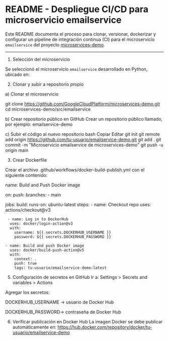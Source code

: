 # README - Despliegue CI/CD para microservicio emailservice

Este README documenta el proceso para clonar, versionar, dockerizar y configurar un pipeline de integración continua (CI) para el microservicio `emailservice` del proyecto [microservices-demo](https://github.com/GoogleCloudPlatform/microservices-demo).

---

1. Selección del microservicio

Se seleccionó el microservicio `emailservice` desarrollado en Python, ubicado en:

2. Clonar y subir a repositorio propio

a) Clonar el microservicio


git clone https://github.com/GoogleCloudPlatform/microservices-demo.git
cd microservices-demo/src/emailservice

b) Crear repositorio público en GitHub
Crear un repositorio público llamado, por ejemplo:
emailservice-demo

c) Subir el código al nuevo repositorio
bash
Copiar
Editar
git init
git remote add origin https://github.com/tu-usuario/emailservice-demo.git
git add .
git commit -m "Microservicio emailservice de microservices-demo"
git push -u origin main

3. Crear Dockerfile

Crear el archivo .github/workflows/docker-build-publish.yml con el siguiente contenido:

name: Build and Push Docker image

on:
  push:
    branches:
      - main

jobs:
  build:
    runs-on: ubuntu-latest
    steps:
    - name: Checkout repo
      uses: actions/checkout@v3

     - name: Log in to DockerHub
      uses: docker/login-action@v3
      with:
        username: ${{ secrets.DOCKERHUB_USERNAME }}
        password: ${{ secrets.DOCKERHUB_PASSWORD }}

    - name: Build and push Docker image
      uses: docker/build-push-action@v5
      with:
        context: .
        push: true
        tags: tu-usuario/emailservice-demo:latest

5. Configuración de secretos en GitHub
Ir a:
Settings > Secrets and variables > Actions

Agregar los secretos:

DOCKERHUB_USERNAME → usuario de Docker Hub

DOCKERHUB_PASSWORD→ contraseña de Docker Hub

6. Verificar publicación en Docker Hub
La imagen Docker se debe publicar automáticamente en:
https://hub.docker.com/repository/docker/tu-usuario/emailservice-demo

